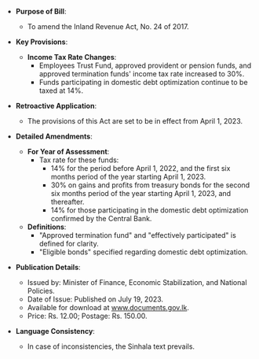 - **Purpose of Bill**: 
  - To amend the Inland Revenue Act, No. 24 of 2017.

- **Key Provisions**:
  - **Income Tax Rate Changes**: 
    - Employees Trust Fund, approved provident or pension funds, and approved termination funds' income tax rate increased to 30%.
    - Funds participating in domestic debt optimization continue to be taxed at 14%.

- **Retroactive Application**:
  - The provisions of this Act are set to be in effect from April 1, 2023.

- **Detailed Amendments**:
  - **For Year of Assessment**:
    - Tax rate for these funds: 
      - 14% for the period before April 1, 2022, and the first six months period of the year starting April 1, 2023.
      - 30% on gains and profits from treasury bonds for the second six months period of the year starting April 1, 2023, and thereafter.
      - 14% for those participating in the domestic debt optimization confirmed by the Central Bank.
  - **Definitions**:
    - "Approved termination fund" and "effectively participated" is defined for clarity.
    - "Eligible bonds" specified regarding domestic debt optimization.

- **Publication Details**:
  - Issued by: Minister of Finance, Economic Stabilization, and National Policies.
  - Date of Issue: Published on July 19, 2023.
  - Available for download at www.documents.gov.lk.
  - Price: Rs. 12.00; Postage: Rs. 150.00.

- **Language Consistency**:
  - In case of inconsistencies, the Sinhala text prevails.